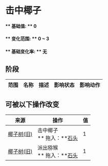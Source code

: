 # 击中椰子  
#### ** 基础值: ** 0   
#### ** 变化范围: ** 0 ~ 3  
#### ** 基础变化率: ** 无   
## 阶段  
范围  |  名称  |  描述  |  影响状态  |  影响动作  
----  |  ----  |  ----  |  ----  |  ----  
## 可被以下操作改变  
来源  |  操作  |  值  
----  |  ----  |  ----  
[椰子树(旧)](PalmTreeOld.md)  |  击中椰子<br>** 拖入：**[石头](Stone.md)  |  1  
[椰子树(旧)](PalmTreeOld.md)  |  派出猕猴<br>** 拖入：**[石头](Stone.md)  |  1  


<script>document.title="击中椰子 - 卡牌生存百科 Card Survival Wiki";</script>